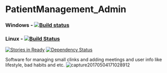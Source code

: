# PatientManagement_Admin
### Windows - [![Build status](https://ci.appveyor.com/api/projects/status/fsvv6mhubamfmnvw?svg=true)](https://ci.appveyor.com/project/Magik3a/patientmanagement-admin)
### Linux - [![Build Status](https://travis-ci.org/Magik3a/PatientManagement_Admin.svg?branch=master)](https://travis-ci.org/Magik3a/PatientManagement_Admin)

[![Stories in Ready](https://badge.waffle.io/Magik3a/PatientManagement_Admin.svg?label=ready&title=Ready)](http://waffle.io/Magik3a/PatientManagement_Admin)
[![Dependency Status](https://dependencyci.com/github/Magik3a/PatientManagement_Admin/badge)](https://dependencyci.com/github/Magik3a/PatientManagement_Admin)

Software for managing small clinks and adding meetings and user info like lifestyle, bad habits and etc.
<img src="https://i.imgur.com/xUXMObN.png" alt="capture20170504171028912" border="0">
